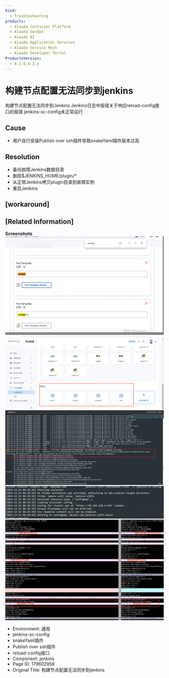 ```yaml
---
kind:
  - Troubleshooting
products:
  - Alauda Container Platform
  - Alauda DevOps
  - Alauda AI
  - Alauda Application Services
  - Alauda Service Mesh
  - Alauda Developer Portal
ProductsVersion:
  - 4.1.0,4.2.x
---
```

<!-- A type of document that involves encountering a fault, diagnosing it, performing root cause analysis, and providing solutions. -->

# 构建节点配置无法同步到jenkins

构建节点配置无法同步到Jenkins Jenkins日志中报错关于响应reload-config接口的报错 jenkins-sc-config未正常运行

## Cause
- 用户自行安装Publish over ssh插件导致snakeYaml插件版本过高

## Resolution
- 备份故障Jenkins数据目录
- 删除$JENKINS_HOME/plugin/*
- 从正常Jenkins拷贝plugin目录到故障实例
- 重启Jenkins

## [workaround]

## [Related Information]
**Screenshots**
![](assets/gou-jian-jie-dian-pei-zhi-wu-fa-tong-bu-dao-jenkins/image-2023-12-27_14-9-41.png)
![](assets/gou-jian-jie-dian-pei-zhi-wu-fa-tong-bu-dao-jenkins/image-2023-12-27_14-12-58.png)
![](assets/gou-jian-jie-dian-pei-zhi-wu-fa-tong-bu-dao-jenkins/image-2023-12-27_14-14-45.png)
![](assets/gou-jian-jie-dian-pei-zhi-wu-fa-tong-bu-dao-jenkins/image-2023-12-27_14-15-31.png)
![](assets/gou-jian-jie-dian-pei-zhi-wu-fa-tong-bu-dao-jenkins/image-2023-12-27_14-26-11.png)
- Environment: 通用
- jenkins-sc-config
- snakeYaml插件
- Publish over ssh插件
- reload-config接口
- Component: jenkins
- Page ID: 179602958
- Original Title: 构建节点配置无法同步到jenkins
